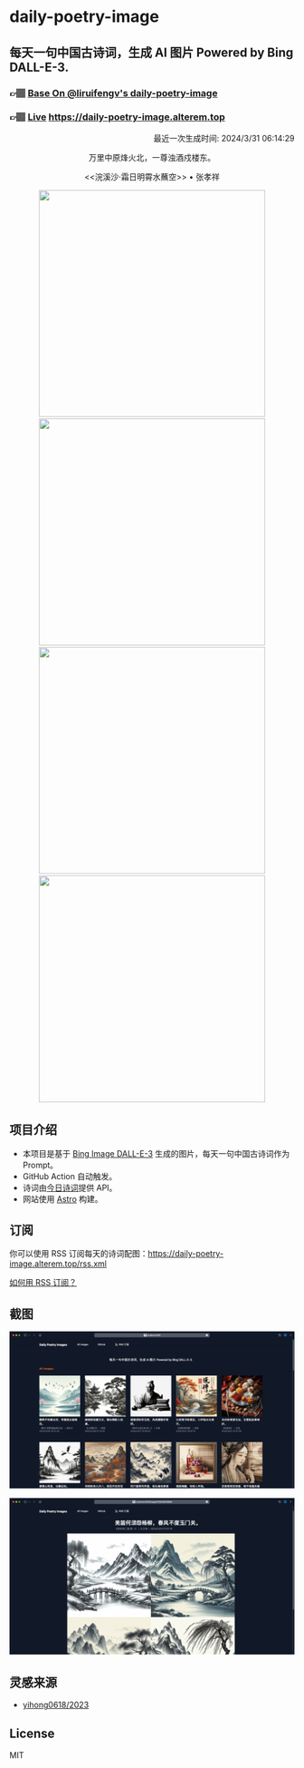 
# daily-poetry-image

## 每天一句中国古诗词，生成 AI 图片 Powered by Bing DALL-E-3.

### 👉🏽 [Base On @liruifengv's daily-poetry-image](https://github.com/liruifengv/daily-poetry-image)

### 👉🏽 [Live](https://daily-poetry-image.alterem.top/) https://daily-poetry-image.alterem.top

<p align="right">
  最近一次生成时间: 2024/3/31 06:14:29
</p>
<p align="center">
万里中原烽火北，一尊浊酒戍楼东。
</p>
<p align="center">
<<浣溪沙·霜日明霄水蘸空>> • 张孝祥
</p>
<p align="center">
<img src="https://tse1.mm.bing.net/th/id/OIG3.WYtkTOmp.UiCELhDxdrO" height="400" width="400" />
<img src="https://tse3.mm.bing.net/th/id/OIG3.S2CbE341dZm7nUHeUNvz" height="400" width="400" />
<img src="https://tse1.mm.bing.net/th/id/OIG3.2jyd2tqVHJihbPu.cdgT" height="400" width="400" />
<img src="https://tse1.mm.bing.net/th/id/OIG3.I0u0Y6fPsp5jBI9UtLZj" height="400" width="400" />
</p>

## 项目介绍

-   本项目是基于 [Bing Image DALL-E-3](https://www.bing.com/images/create) 生成的图片，每天一句中国古诗词作为 Prompt。
-   GitHub Action 自动触发。
-   诗词由[今日诗词](https://www.jinrishici.com/)提供 API。
-   网站使用 [Astro](https://astro.build) 构建。

## 订阅

你可以使用 RSS 订阅每天的诗词配图：https://daily-poetry-image.alterem.top/rss.xml

[如何用 RSS 订阅？](https://zhuanlan.zhihu.com/p/55026716)

## 截图

![图片列表](./screenshots/Snipaste_2023-12-28_21-00-26.png)

![图片详情](./screenshots/Snipaste_2023-12-28_21-00-53.png)

## 灵感来源

-   [yihong0618/2023](https://github.com/yihong0618/2023)

## License

MIT
